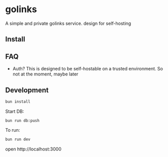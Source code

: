 # golinks

A simple and private golinks service. design for self-hosting

## Install

## FAQ

- Auth? This is designed to be self-hostable on a trusted environment. So not
at the moment, maybe later

## Development

```sh
bun install
```

Start DB:

```
bun run db:push
```

To run:
```sh
bun run dev
```

open http://localhost:3000
